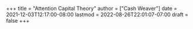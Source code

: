 +++
title = "Attention Capital Theory"
author = ["Cash Weaver"]
date = 2021-12-03T12:17:00-08:00
lastmod = 2022-08-26T22:01:07-07:00
draft = false
+++
